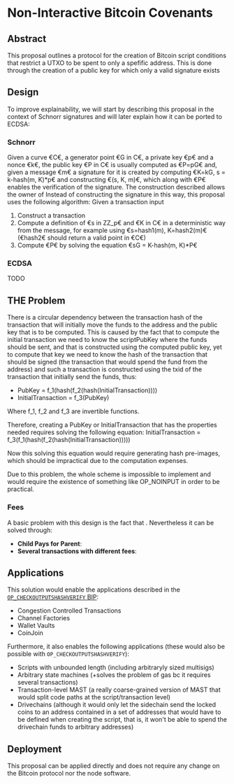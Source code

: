 # Non-Interactive Bitcoin Covenants

## Abstract
This proposal outlines a protocol for the creation of Bitcoin script conditions that restrict a UTXO to be spent to only a spefific address.
This is done through the creation of a public key for which only a valid signature exists

## Design
To improve explainability, we will start by describing this proposal in the context of Schnorr signatures and will later explain how it can be ported to ECDSA:

### Schnorr
Given a curve €C€, a generator point €G in C€, a private key €p€ and a nonce €k€, the public key €P in C€ is usually computed as €P=pG€ and, given a message €m€ a signature for it is created by computing €K=kG, s = k-hash(m, K)*p€ and constructing €(s, K, m)€, which along with €P€ enables the verification of the signature.
The construction described allows the owner of Instead of constructing the signature in this way, this proposal uses the following algorithm:
Given a transaction input  
1. Construct a transaction 
2. Compute a definition of €s in ZZ_p€ and €K in C€ in a deterministic way from the message, for example using €s=hash1(m), K=hash2(m)€ (€hash2€ should return a valid point in €C€)
3. Compute €P€ by solving the equation €sG = K-hash(m, K)*P€

### ECDSA
TODO

## THE Problem
There is a circular dependency between the transaction hash of the transaction that will initially move the funds to the address and the public key that is to be computed. This is caused by the fact that to compute the initial transaction we need to know the scriptPubKey where the funds should be sent, and that is constructed using the computed public key, yet to compute that key we need to know the hash of the transaction that should be signed (the transaction that would spend the fund from the address) and such a transaction is constructed using the txid of the transaction that initially send the funds, thus:
- PubKey = f_1(hash(f_2(hash(InitialTransaction))))
- InitialTransaction = f_3(PubKey)

Where f_1, f_2 and f_3 are invertible functions.

Therefore, creating a PubKey or InitialTransaction that has the properties needed requires solving the following equation:
InitialTransaction = f_3(f_1(hash(f_2(hash(InitialTransaction)))))

Now this solving this equation would require generating hash pre-images, which should be impractical due to the computation expenses.

Due to this problem, the whole scheme is impossible to implement and would require the existence of something like OP_NOINPUT in order to be practical.

### Fees
A basic problem with this design is the fact that . Nevertheless it can be solved through:
- **Child Pays for Parent**: 
- **Several transactions with different fees**: 

## Applications
This solution would enable the applications described in the [`OP_CHECKOUTPUTSHASHVERIFY` BIP](https://github.com/JeremyRubin/bips/blob/op-checkoutputshashverify/bip-coshv.mediawiki):
- Congestion Controlled Transactions
- Channel Factories
- Wallet Vaults
- CoinJoin

Furthermore, it also enables the following applications (these would also be possible with `OP_CHECKOUTPUTSHASHVERIFY`):
- Scripts with unbounded length (including arbitraryly sized multisigs)
- Arbitrary state machines (+solves the problem of gas bc it requires several transactions)
- Transaction-level MAST (a really coarse-grained version of MAST that would split code paths at the script/transaction level)
- Drivechains (although it would only let the sidechain send the locked coins to an address contained in a set of addresses that would have to be defined when creating the script, that is, it won't be able to spend the drivechain funds to arbitrary addresses)

## Deployment
This proposal can be applied directly and does not require any change on the Bitcoin protocol nor the node software.
